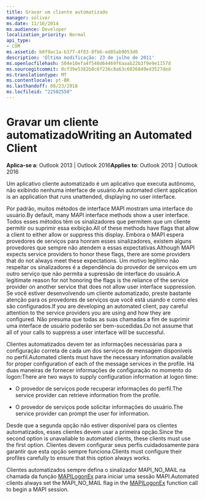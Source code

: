 ```yaml
---
title: Gravar um cliente automatizado
manager: soliver
ms.date: 11/16/2014
ms.audience: Developer
localization_priority: Normal
api_type:
- COM
ms.assetid: b8f9ac1a-b377-4f83-8fb6-ed85ab9053d0
description: 'Última modificação: 23 de julho de 2011'
ms.openlocfilehash: 504e10efa4f540d64469f6aaab22b3f9e9e1157d
ms.sourcegitcommit: 0cf39e5382b8c6f236c8a63c6036849ed3527ded
ms.translationtype: MT
ms.contentlocale: pt-BR
ms.lasthandoff: 08/23/2018
ms.locfileid: "22582550"
---
```

# <a name="writing-an-automated-client"></a><span data-ttu-id="c818b-103">Gravar um cliente automatizado</span><span class="sxs-lookup"><span data-stu-id="c818b-103">Writing an Automated Client</span></span>

  
  
<span data-ttu-id="c818b-104">**Aplica-se a**: Outlook 2013 | Outlook 2016</span><span class="sxs-lookup"><span data-stu-id="c818b-104">**Applies to**: Outlook 2013 | Outlook 2016</span></span> 
  
<span data-ttu-id="c818b-105">Um aplicativo cliente automatizado é um aplicativo que executa autônomo, não exibindo nenhuma interface de usuário.</span><span class="sxs-lookup"><span data-stu-id="c818b-105">An automated client application is an application that runs unattended, displaying no user interface.</span></span>
  
 <span data-ttu-id="c818b-106">Por padrão, muitos métodos de interface MAPI mostram uma interface do usuário.</span><span class="sxs-lookup"><span data-stu-id="c818b-106">By default, many MAPI interface methods show a user interface.</span></span> <span data-ttu-id="c818b-107">Todos esses métodos têm os sinalizadores que permitem que um cliente permitir ou suprimir essa exibição.</span><span class="sxs-lookup"><span data-stu-id="c818b-107">All of these methods have flags that allow a client to either allow or suppress this display.</span></span> <span data-ttu-id="c818b-108">Embora o MAPI espera provedores de serviços para honram esses sinalizadores, existem alguns provedores que sempre não atendem a essas expectativas.</span><span class="sxs-lookup"><span data-stu-id="c818b-108">Although MAPI expects service providers to honor these flags, there are some providers that do not always meet these expectations.</span></span> <span data-ttu-id="c818b-109">Um motivo legítimo não respeitar os sinalizadores é a dependência do provedor de serviços em um outro serviço que não permita a supressão de interface do usuário.</span><span class="sxs-lookup"><span data-stu-id="c818b-109">A legitimate reason for not honoring the flags is the reliance of the service provider on another service that does not allow user interface suppression.</span></span> <span data-ttu-id="c818b-110">Se você estiver desenvolvendo um cliente automatizado, preste bastante atenção para os provedores de serviços que você está usando e como eles são configurados.</span><span class="sxs-lookup"><span data-stu-id="c818b-110">If you are developing an automated client, pay careful attention to the service providers you are using and how they are configured.</span></span> <span data-ttu-id="c818b-111">Não presuma que todas as suas chamadas a fim de suprimir uma interface de usuário poderão ser bem-sucedidas.</span><span class="sxs-lookup"><span data-stu-id="c818b-111">Do not assume that all of your calls to suppress a user interface will be successful.</span></span> 
  
<span data-ttu-id="c818b-112">Clientes automatizados devem ter as informações necessárias para a configuração correta de cada um dos serviços de mensagem disponíveis no perfil.</span><span class="sxs-lookup"><span data-stu-id="c818b-112">Automated clients must have the necessary information available for proper configuration of each of the message services in the profile.</span></span> <span data-ttu-id="c818b-113">Há duas maneiras de fornecer informações de configuração no momento do logon:</span><span class="sxs-lookup"><span data-stu-id="c818b-113">There are two ways to supply configuration information at logon time:</span></span>
  
- <span data-ttu-id="c818b-114">O provedor de serviços pode recuperar informações do perfil.</span><span class="sxs-lookup"><span data-stu-id="c818b-114">The service provider can retrieve information from the profile.</span></span>
    
- <span data-ttu-id="c818b-115">O provedor de serviços pode solicitar informações do usuário.</span><span class="sxs-lookup"><span data-stu-id="c818b-115">The service provider can prompt the user for information.</span></span> 
    
<span data-ttu-id="c818b-116">Desde que a segunda opção não estiver disponível para os clientes automatizados, esses clientes devem usar a primeira opção.</span><span class="sxs-lookup"><span data-stu-id="c818b-116">Since the second option is unavailable to automated clients, these clients must use the first option.</span></span> <span data-ttu-id="c818b-117">Clientes devem configurar seus perfis cuidadosamente para garantir que esta opção sempre funciona.</span><span class="sxs-lookup"><span data-stu-id="c818b-117">Clients must configure their profiles carefully to ensure that this option always works.</span></span>
  
<span data-ttu-id="c818b-118">Clientes automatizados sempre defina o sinalizador MAPI_NO_MAIL na chamada da função [MAPILogonEx](mapilogonex.md) para iniciar uma sessão MAPI.</span><span class="sxs-lookup"><span data-stu-id="c818b-118">Automated clients always set the MAPI_NO_MAIL flag in the [MAPILogonEx](mapilogonex.md) function call to begin a MAPI session.</span></span> 
  

